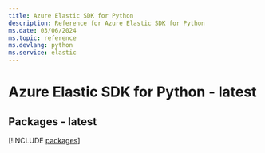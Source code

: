 ```yaml
---
title: Azure Elastic SDK for Python
description: Reference for Azure Elastic SDK for Python
ms.date: 03/06/2024
ms.topic: reference
ms.devlang: python
ms.service: elastic
---
```

# Azure Elastic SDK for Python - latest
## Packages - latest
[!INCLUDE [packages](elastic-index.md)]